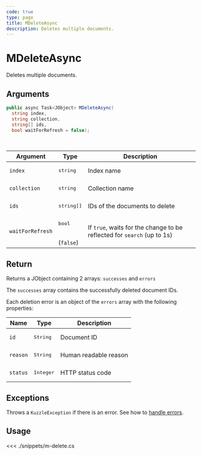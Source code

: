 ```yaml
---
code: true
type: page
title: MDeleteAsync
description: Deletes multiple documents.
---
```


# MDeleteAsync

Deletes multiple documents.

## Arguments

```csharp
public async Task<JObject> MDeleteAsync(
  string index, 
  string collection, 
  string[] ids, 
  bool waitForRefresh = false);

```

<br/>

| Argument     | Type                                      | Description                    |
| ------------ | ----------------------------------------- | ------------------------------ |
| `index`      | <pre>string</pre>             | Index name                     |
| `collection` | <pre>string</pre>             | Collection name                |
| `ids`        | <pre>string[]</pre> | IDs of the documents to delete |
| `waitForRefresh`   | <pre>bool</pre><br/>(`false`)       | If `true`, waits for the change to be reflected for `search` (up to 1s)           |

## Return

Returns a JObject containing 2 arrays: `successes` and `errors`

The `successes` array contains the successfully deleted document IDs.

Each deletion error is an object of the `errors` array with the following properties:

| Name      | Type              | Description                                            |
| --------- | ----------------- | ------------------------------------------------------ |
| `id`      | <pre>String</pre> | Document ID                                      |
| `reason`  | <pre>String</pre> | Human readable reason |
| `status`  | <pre>Integer</pre> | HTTP status code |

## Exceptions

Throws a `KuzzleException` if there is an error. See how to [handle errors](/sdk/csharp/2/essentials/error-handling).

## Usage

<<< ./snippets/m-delete.cs
